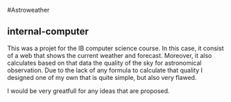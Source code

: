 #Astroweather
## internal-computer
This was a projet for the IB computer science course. In this case, it consist of a web that shows the current weather and forecast. Moreover, it also calculates based on that data the quality of the sky for astronomical observation. Due to the lack of any formula to calculate that quality I designed one of my own that is quite simple, but also very flawed.

I would be very greatfull for any ideas that are proposed.
